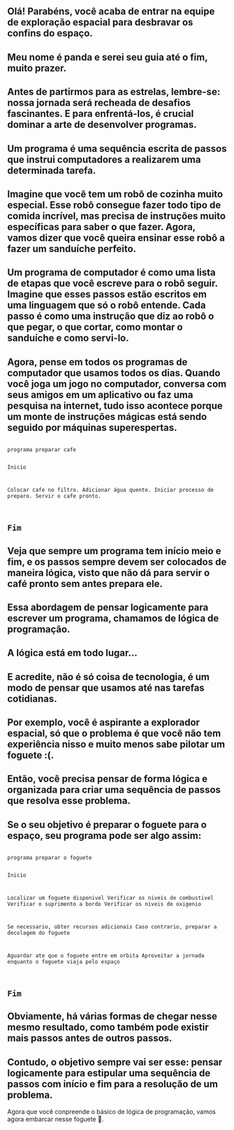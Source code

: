 <Text picture="panda.jpg">Olá! Parabéns, você acaba de entrar na equipe de exploração espacial para desbravar os confins do espaço.</Text>
---
<Text picture="panda-sorrindo.jpg">Meu nome é panda e serei seu guia até o fim, muito prazer.</Text>
---
<Text picture="panda-piscando.jpg">Antes de partirmos para as estrelas, lembre-se: nossa jornada será recheada de desafios fascinantes. E para enfrentá-los, é crucial dominar a arte de desenvolver programas.</Text>
---
<Text picture="panda.jpg">Um programa é uma sequência escrita de passos que instrui computadores a realizarem uma determinada tarefa.</Text>
---
<Text picture="panda-andando-com-bambu.jpg">Imagine que você tem um robô de cozinha muito especial. Esse robô consegue fazer todo tipo de comida incrível, mas precisa de instruções muito específicas para saber o que fazer. Agora, vamos dizer que você queira ensinar esse robô a fazer um sanduíche perfeito.</Text>
---
<Text picture="panda-sorrindo.jpg">Um programa de computador é como uma lista de etapas que você escreve para o robô seguir. Imagine que esses passos estão escritos em uma linguagem que só o robô entende. Cada passo é como uma instrução  que diz ao robô o que pegar, o que cortar, como montar o sanduíche e como servi-lo.</Text>
---
<Text picture="panda-deslumbrado.jpg">Agora, pense em todos os programas de computador que usamos todos os dias. Quando você joga um jogo no computador, conversa com seus amigos em um aplicativo ou faz uma pesquisa na internet, tudo isso acontece porque um monte de instruções mágicas está sendo seguido por máquinas superespertas.</Text>
---
<Code>
programa preparar cafe

Inicio

  Colocar cafe no filtro.
  Adicionar água quente.
  Iniciar processo de preparo.
  Servir o cafe pronto.

Fim
</Code>
---
<Text picture="panda.jpg">Veja que sempre um programa tem início meio e fim, e os passos sempre devem ser colocados de maneira lógica, visto que não dá para servir o café pronto sem antes prepara ele.</Text>
---
<Text picture="panda-fazendo-coracao.jpg">Essa abordagem de pensar logicamente para escrever um programa, chamamos de lógica de programação.</Text>
---
<Image picture="apollo-teclando.jpg">A lógica está em todo lugar...</Image>
---
<Text picture="panda-sorrindo.jpg">E acredite, não é só coisa de tecnologia, é um modo de pensar que usamos até nas tarefas cotidianas.</Text>
---
<Text picture="panda-triste.jpg">Por exemplo, você é aspirante a explorador espacial, só que o problema é que você não tem experiência nisso e muito menos sabe pilotar um foguete :(.</Text>
---
<Text picture="panda-deslumbrado.jpg">Então, você precisa pensar de forma lógica e organizada para criar uma sequência de passos que resolva esse problema.</Text>
---
<Text picture="panda.jpg">Se o seu objetivo é preparar o foguete para o espaço, seu programa pode ser algo assim:</Text>
---
<Code>
programa preparar o foguete

Inicio

  Localizar um foguete disponivel
  Verificar os niveis de combustivel
  Verificar o suprimento a bordo
  Verificar os niveis de oxigenio

  Se necessario, obter recursos adicionais
  Caso contrario, preparar a decolagem do foguete

  Aguardar ate que o foguete entre em orbita
  Aproveitar a jornada enquanto o foguete viaja pelo espaço

Fim
</Code>
---
<Text title="Mas é só isso?" picture="panda-piscando.jpg">Obviamente, há várias formas de chegar nesse mesmo resultado, como também pode existir mais passos antes de outros passos.</Text>
---
<Text picture="panda-deslumbrado.jpg">Contudo, o objetivo sempre vai ser esse: pensar logicamente para estipular uma sequência de passos com início e fim para a resolução de um problema.</Text>
---
<Quote picture="panda-fazendo-coracao.jpg">Agora que você conpreende o básico de lógica de programação, vamos agora embarcar nesse foguete 🚀.</Quote>
